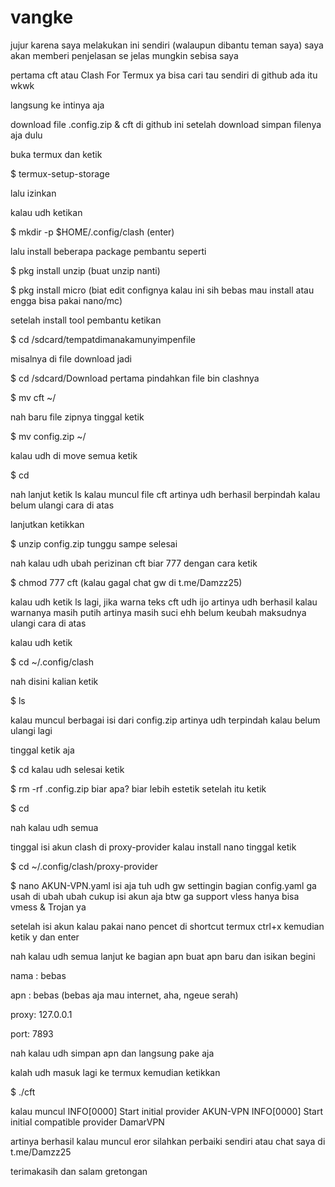 # vangke
jujur karena saya melakukan ini sendiri (walaupun dibantu teman saya) saya akan memberi penjelasan se jelas mungkin sebisa saya

pertama cft atau Clash For Termux ya bisa cari tau sendiri di github ada itu wkwk

langsung ke intinya aja

download file .config.zip & cft di github ini
setelah download simpan filenya aja dulu

buka termux dan ketik

$ termux-setup-storage

lalu izinkan

kalau udh ketikan

$ mkdir -p $HOME/.config/clash (enter)

lalu install beberapa package pembantu seperti

$ pkg install unzip 
(buat unzip nanti)

$ pkg install micro 
(biat edit confignya kalau ini sih bebas mau install atau engga bisa pakai nano/mc)

setelah install tool pembantu ketikan

$ cd /sdcard/tempatdimanakamunyimpenfile

misalnya di file download jadi

$ cd /sdcard/Download
pertama pindahkan file bin clashnya

$ mv cft ~/

nah baru file zipnya tinggal ketik

$ mv config.zip ~/

kalau udh di move semua ketik

$ cd

nah lanjut ketik ls kalau muncul file cft artinya udh berhasil berpindah kalau belum ulangi cara di atas

lanjutkan ketikkan

$ unzip config.zip
tunggu sampe selesai

nah kalau udh
ubah perizinan cft biar 777 dengan cara ketik

$ chmod 777 cft (kalau gagal chat gw di t.me/Damzz25)

kalau udh ketik ls lagi, jika warna teks cft udh ijo artinya udh berhasil kalau warnanya masih putih artinya masih suci ehh belum keubah maksudnya ulangi cara di atas

kalau udh ketik

$ cd ~/.config/clash

nah disini kalian ketik

$ ls

kalau muncul berbagai isi dari config.zip artinya udh terpindah kalau belum ulangi lagi

tinggal ketik aja

$ cd
kalau udh selesai ketik 

$ rm -rf .config.zip
biar apa? biar lebih estetik
setelah itu ketik

$ cd

nah kalau udh semua

tinggal isi akun clash di proxy-provider
kalau install nano tinggal ketik

$ cd ~/.config/clash/proxy-provider

$ nano AKUN-VPN.yaml
isi aja tuh udh gw settingin bagian config.yaml ga usah di ubah ubah cukup isi akun aja btw ga support vless hanya bisa vmess & Trojan ya

setelah isi akun kalau pakai nano pencet di shortcut termux ctrl+x kemudian ketik y dan enter

nah kalau udh semua lanjut ke bagian apn buat apn baru dan isikan begini

nama : bebas

apn : bebas (bebas aja mau internet, aha, ngeue serah)

proxy: 127.0.0.1

port: 7893

nah kalau udh simpan apn dan langsung pake aja

kalah udh masuk lagi ke termux kemudian ketikkan  

$ ./cft

kalau muncul
INFO[0000] Start initial provider AKUN-VPN
INFO[0000] Start initial compatible provider DamarVPN

artinya berhasil kalau muncul eror silahkan perbaiki sendiri atau chat saya di t.me/Damzz25

terimakasih dan salam gretongan 
